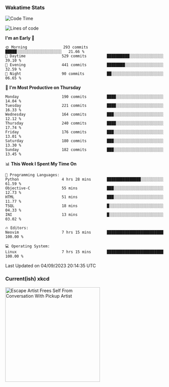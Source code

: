 ### Wakatime Stats
<!--START_SECTION:waka-->
![Code Time](http://img.shields.io/badge/Code%20Time-1%2C940%20hrs%2059%20mins-blue)

![Lines of code](https://img.shields.io/badge/From%20Hello%20World%20I%27ve%20Written-829.6%20thousand%20lines%20of%20code-blue)

**I'm an Early 🐤** 

```text
🌞 Morning                293 commits         █████░░░░░░░░░░░░░░░░░░░░   21.66 % 
🌆 Daytime                529 commits         ██████████░░░░░░░░░░░░░░░   39.10 % 
🌃 Evening                441 commits         ████████░░░░░░░░░░░░░░░░░   32.59 % 
🌙 Night                  90 commits          ██░░░░░░░░░░░░░░░░░░░░░░░   06.65 % 
```
📅 **I'm Most Productive on Thursday** 

```text
Monday                   190 commits         ████░░░░░░░░░░░░░░░░░░░░░   14.04 % 
Tuesday                  221 commits         ████░░░░░░░░░░░░░░░░░░░░░   16.33 % 
Wednesday                164 commits         ███░░░░░░░░░░░░░░░░░░░░░░   12.12 % 
Thursday                 240 commits         ████░░░░░░░░░░░░░░░░░░░░░   17.74 % 
Friday                   176 commits         ███░░░░░░░░░░░░░░░░░░░░░░   13.01 % 
Saturday                 180 commits         ███░░░░░░░░░░░░░░░░░░░░░░   13.30 % 
Sunday                   182 commits         ███░░░░░░░░░░░░░░░░░░░░░░   13.45 % 
```


📊 **This Week I Spent My Time On** 

```text
💬 Programming Languages: 
Python                   4 hrs 28 mins       ███████████████░░░░░░░░░░   61.59 % 
Objective-C              55 mins             ███░░░░░░░░░░░░░░░░░░░░░░   12.73 % 
HTML                     51 mins             ███░░░░░░░░░░░░░░░░░░░░░░   11.77 % 
TSQL                     18 mins             █░░░░░░░░░░░░░░░░░░░░░░░░   04.33 % 
INI                      13 mins             █░░░░░░░░░░░░░░░░░░░░░░░░   03.02 % 

🔥 Editors: 
Neovim                   7 hrs 15 mins       █████████████████████████   100.00 % 

💻 Operating System: 
Linux                    7 hrs 15 mins       █████████████████████████   100.00 % 
```


 Last Updated on 04/09/2023 20:14:35 UTC
<!--END_SECTION:waka-->

### Current(ish) xkcd
<a id="xkcd-a" title="Escape Artist Frees Self From Conversation With Pickup Artist" href="https://www.xkcd.com" target="_blank">
        <img align="center" id="xkcd-img" src="https://imgs.xkcd.com/comics/abstract_pickup.png" alt="Escape Artist Frees Self From Conversation With Pickup Artist" height=300 />
</a>
